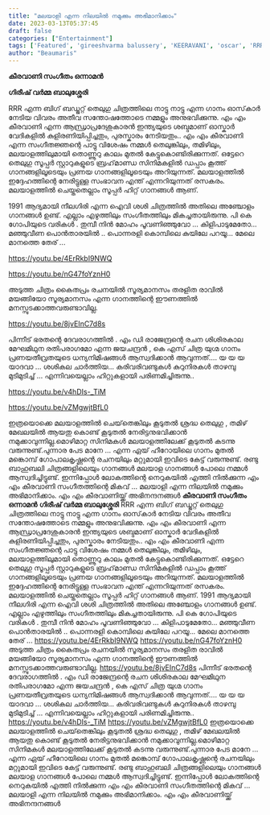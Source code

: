 ```yaml
---
title: "മലയാളി എന്ന നിലയിൽ നമുക്കും അഭിമാനിക്കാം"
date: 2023-03-13T05:37:45
draft: false
categories: ["Entertainment"]
tags: ['Featured', 'gireeshvarma balussery', 'KEERAVANI', 'oscar', 'RRR']
author: "Beaumaris"
---
```


<strong>കീരവാണി സംഗീതം ഒന്നാമൻ</strong>

<strong>ഗിരീഷ് വർമ്മ ബാലുശ്ശേരി</strong>

RRR എന്ന ബിഗ് ബഡ്ജറ്റ് തെലുഗു ചിത്രത്തിലെ നാട്ടു നാട്ടു എന്ന ഗാനം ഓസ്‌കാർ നേടിയ വിവരം അതീവ സന്തോഷത്തോടെ നമ്മളും അനുഭവിക്കുന്നു. എം എം കീരവാണി എന്ന ആന്ധ്രാപ്രദേശുകാരൻ ഇന്ത്യയുടെ ശബ്ദമാണ് ഓസ്കാർ വേദികളിൽ കുളിരണിയിപ്പിച്ചതും, പുരസ്കാരം നേടിയതും.. എം എം കീരവാണി എന്ന സംഗീതജ്ഞന്റെ പാട്ടു വിശേഷം നമ്മൾ തെലുങ്കിലും, തമിഴിലും, മലയാളത്തിലുമായി തൊണ്ണൂറു കാലം മുതൽ കേട്ടുകൊണ്ടിരിക്കുന്നത്. ഒട്ടേറെ തെലുഗു സൂപ്പർ സ്റ്റാറുകളുടെ ബ്രഹ്‌മാണ്ഡ സിനിമകളിൽ ഡപ്പാം കൂത്ത് ഗാനങ്ങളിലൂടെയും പ്രണയ ഗാനങ്ങളിലൂടെയും അറിയുന്നത്. മലയാളത്തിൽ ഇദ്ദേഹത്തിന്റെ നേരിട്ടുള്ള സംഭാവന എന്ത് എന്നറിയുന്നത് രസകരം. മലയാളത്തിൽ ചെയ്തതെല്ലാം സൂപ്പർ ഹിറ്റ് ഗാനങ്ങൾ ആണ്.

1991 ആദ്യമായി നീലഗിരി എന്ന ഐവി ശശി ചിത്രത്തിൽ അതിലെ അഞ്ചോളം ഗാനങ്ങൾ ഉണ്ട്. എല്ലാം എഴുത്തിലും സംഗീതത്തിലും മികച്ചതായിരുന്നു. പി കെ ഗോപിയുടെ വരികൾ .
തുമ്പീ നിൻ മോഹം പൂവണിഞ്ഞുവോ ...
കിളിപാടുമേതോ...
മഞ്ഞുവീണ പൊൻതാരയിൽ ..
പൊന്നരളി കൊമ്പിലെ കുയിലേ പറയൂ...
മേലെ മാനത്തെ തേര് ...

https://youtu.be/4ErRkbI9NWQ

https://youtu.be/nG47foYznH0

അടുത്ത ചിത്രം കൈതപ്രം രചനയിൽ സൂര്യമാനസം
തരളിത രാവിൽ മയങ്ങിയോ സൂര്യമാനസം എന്ന ഗാനത്തിന്റെ ഈണത്തിൽ മനസ്സുടക്കാത്തവരുണ്ടാവില്ല.

https://youtu.be/8jvEInC7d8s

പിന്നീട് ഭരതന്റെ ദേവരാഗത്തിൽ . എം ഡി രാജേന്ദ്രന്റെ രചന
ശിശിരകാല മേഘമിഥുന രതിപരാഗമോ എന്ന ജയചന്ദ്രൻ , കെ എസ് ചിത്ര യുഗ്മ ഗാനം പ്രണയതീവ്രതയുടെ ധന്യനിമിഷങ്ങൾ ആസ്വദിക്കാൻ ആവുന്നത്....
യ യ യ യാദവാ ...
ശശികല ചാർത്തിയ...
കരിവരിവണ്ടുകൾ കുറുനിരകൾ
താഴമ്പു മുടിമുടിച്ച് ...
എന്നിവയെല്ലാം ഹിറ്റുകളായി പരിണമിച്ചിരുന്നു..

https://youtu.be/v4hDIs-_TiM

https://youtu.be/vZMgwjtBfL0

ഇത്രയൊക്കെ മലയാളത്തിൽ ചെയ്‌തെങ്കിലും കൂടുതൽ ശ്രദ്ധ തെലുഗു , തമിഴ് മേഖലയിൽ ആയതു കൊണ്ട് കൂടുതൽ നേരിട്ടനുഭവിക്കാൻ നമുക്കാവുന്നില്ല.മൊഴിമാറ്റ സിനിമകൾ മലയാളത്തിലേക്ക് കൂടുതൽ കടന്നു വരുന്നുണ്ട്.പുന്നാര പേട മാനേ ... എന്ന ഏയ് ഹീറോയിലെ ഗാനം മുതൽ മങ്കൊമ്പ് ഗോപാലകൃഷ്ണന്റെ രചനയിലും മറ്റുമായി ഇവിടെ കേട്ട് വരുന്നുണ്ട്. രണ്ടു ബാഹുബലി ചിത്രങ്ങളിലെയും ഗാനങ്ങൾ മലയാള ഗാനങ്ങൾ പോലെ നമ്മൾ ആസ്വദിച്ചിട്ടുണ്ട്. ഇന്നിപ്പോൾ ലോകത്തിന്റെ നെറുകയിൽ എത്തി നിൽക്കുന്ന എം എം കീരവാണി സംഗീതത്തിന്റെ മികവ് ... മലയാളി എന്ന നിലയിൽ നമുക്കും അഭിമാനിക്കാം. എം എം കീരവാണിയ്ക്ക് അഭിനന്ദനങ്ങൾ
**കീരവാണി സംഗീതം ഒന്നാമൻ** **ഗിരീഷ് വർമ്മ ബാലുശ്ശേരി** RRR എന്ന ബിഗ് ബഡ്ജറ്റ് തെലുഗു ചിത്രത്തിലെ നാട്ടു നാട്ടു എന്ന ഗാനം ഓസ്‌കാർ നേടിയ വിവരം അതീവ സന്തോഷത്തോടെ നമ്മളും അനുഭവിക്കുന്നു. എം എം കീരവാണി എന്ന ആന്ധ്രാപ്രദേശുകാരൻ ഇന്ത്യയുടെ ശബ്ദമാണ് ഓസ്കാർ വേദികളിൽ കുളിരണിയിപ്പിച്ചതും, പുരസ്കാരം നേടിയതും.. എം എം കീരവാണി എന്ന സംഗീതജ്ഞന്റെ പാട്ടു വിശേഷം നമ്മൾ തെലുങ്കിലും, തമിഴിലും, മലയാളത്തിലുമായി തൊണ്ണൂറു കാലം മുതൽ കേട്ടുകൊണ്ടിരിക്കുന്നത്. ഒട്ടേറെ തെലുഗു സൂപ്പർ സ്റ്റാറുകളുടെ ബ്രഹ്‌മാണ്ഡ സിനിമകളിൽ ഡപ്പാം കൂത്ത് ഗാനങ്ങളിലൂടെയും പ്രണയ ഗാനങ്ങളിലൂടെയും അറിയുന്നത്. മലയാളത്തിൽ ഇദ്ദേഹത്തിന്റെ നേരിട്ടുള്ള സംഭാവന എന്ത് എന്നറിയുന്നത് രസകരം. മലയാളത്തിൽ ചെയ്തതെല്ലാം സൂപ്പർ ഹിറ്റ് ഗാനങ്ങൾ ആണ്. 1991 ആദ്യമായി നീലഗിരി എന്ന ഐവി ശശി ചിത്രത്തിൽ അതിലെ അഞ്ചോളം ഗാനങ്ങൾ ഉണ്ട്. എല്ലാം എഴുത്തിലും സംഗീതത്തിലും മികച്ചതായിരുന്നു. പി കെ ഗോപിയുടെ വരികൾ . തുമ്പീ നിൻ മോഹം പൂവണിഞ്ഞുവോ ... കിളിപാടുമേതോ... മഞ്ഞുവീണ പൊൻതാരയിൽ .. പൊന്നരളി കൊമ്പിലെ കുയിലേ പറയൂ... മേലെ മാനത്തെ തേര് ... https://youtu.be/4ErRkbI9NWQ https://youtu.be/nG47foYznH0 അടുത്ത ചിത്രം കൈതപ്രം രചനയിൽ സൂര്യമാനസം തരളിത രാവിൽ മയങ്ങിയോ സൂര്യമാനസം എന്ന ഗാനത്തിന്റെ ഈണത്തിൽ മനസ്സുടക്കാത്തവരുണ്ടാവില്ല. https://youtu.be/8jvEInC7d8s പിന്നീട് ഭരതന്റെ ദേവരാഗത്തിൽ . എം ഡി രാജേന്ദ്രന്റെ രചന ശിശിരകാല മേഘമിഥുന രതിപരാഗമോ എന്ന ജയചന്ദ്രൻ , കെ എസ് ചിത്ര യുഗ്മ ഗാനം പ്രണയതീവ്രതയുടെ ധന്യനിമിഷങ്ങൾ ആസ്വദിക്കാൻ ആവുന്നത്.... യ യ യ യാദവാ ... ശശികല ചാർത്തിയ... കരിവരിവണ്ടുകൾ കുറുനിരകൾ താഴമ്പു മുടിമുടിച്ച് ... എന്നിവയെല്ലാം ഹിറ്റുകളായി പരിണമിച്ചിരുന്നു.. https://youtu.be/v4hDIs-_TiM https://youtu.be/vZMgwjtBfL0 ഇത്രയൊക്കെ മലയാളത്തിൽ ചെയ്‌തെങ്കിലും കൂടുതൽ ശ്രദ്ധ തെലുഗു , തമിഴ് മേഖലയിൽ ആയതു കൊണ്ട് കൂടുതൽ നേരിട്ടനുഭവിക്കാൻ നമുക്കാവുന്നില്ല.മൊഴിമാറ്റ സിനിമകൾ മലയാളത്തിലേക്ക് കൂടുതൽ കടന്നു വരുന്നുണ്ട്.പുന്നാര പേട മാനേ ... എന്ന ഏയ് ഹീറോയിലെ ഗാനം മുതൽ മങ്കൊമ്പ് ഗോപാലകൃഷ്ണന്റെ രചനയിലും മറ്റുമായി ഇവിടെ കേട്ട് വരുന്നുണ്ട്. രണ്ടു ബാഹുബലി ചിത്രങ്ങളിലെയും ഗാനങ്ങൾ മലയാള ഗാനങ്ങൾ പോലെ നമ്മൾ ആസ്വദിച്ചിട്ടുണ്ട്. ഇന്നിപ്പോൾ ലോകത്തിന്റെ നെറുകയിൽ എത്തി നിൽക്കുന്ന എം എം കീരവാണി സംഗീതത്തിന്റെ മികവ് ... മലയാളി എന്ന നിലയിൽ നമുക്കും അഭിമാനിക്കാം. എം എം കീരവാണിയ്ക്ക് അഭിനന്ദനങ്ങൾ
